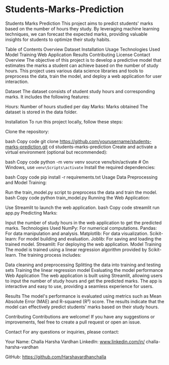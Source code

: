 # Students-Marks-Prediction
Students Marks Prediction
This project aims to predict students' marks based on the number of hours they study. By leveraging machine learning techniques, we can forecast the expected marks, providing valuable insights for students to optimize their study habits.

Table of Contents
Overview
Dataset
Installation
Usage
Technologies Used
Model Training
Web Application
Results
Contributing
License
Contact
Overview
The objective of this project is to develop a predictive model that estimates the marks a student can achieve based on the number of study hours. This project uses various data science libraries and tools to preprocess the data, train the model, and deploy a web application for user interaction.

Dataset
The dataset consists of student study hours and corresponding marks. It includes the following features:

Hours: Number of hours studied per day
Marks: Marks obtained
The dataset is stored in the data folder.

Installation
To run this project locally, follow these steps:

Clone the repository:

bash
Copy code
git clone https://github.com/yourusername/students-marks-prediction.git
cd students-marks-prediction
Create and activate a virtual environment (optional but recommended):

bash
Copy code
python -m venv venv
source venv/bin/activate  # On Windows, use `venv\Scripts\activate`
Install the required dependencies:

bash
Copy code
pip install -r requirements.txt
Usage
Data Preprocessing and Model Training:

Run the train_model.py script to preprocess the data and train the model.
bash
Copy code
python train_model.py
Running the Web Application:

Use Streamlit to launch the web application.
bash
Copy code
streamlit run app.py
Predicting Marks:

Input the number of study hours in the web application to get the predicted marks.
Technologies Used
NumPy: For numerical computations.
Pandas: For data manipulation and analysis.
Matplotlib: For data visualization.
Scikit-learn: For model building and evaluation.
Joblib: For saving and loading the trained model.
Streamlit: For deploying the web application.
Model Training
The model is trained using a linear regression algorithm provided by Scikit-learn. The training process includes:

Data cleaning and preprocessing
Splitting the data into training and testing sets
Training the linear regression model
Evaluating the model performance
Web Application
The web application is built using Streamlit, allowing users to input the number of study hours and get the predicted marks. The app is interactive and easy to use, providing a seamless experience for users.

Results
The model's performance is evaluated using metrics such as Mean Absolute Error (MAE) and R-squared (R²) score. The results indicate that the model can effectively predict students' marks based on their study hours.

Contributing
Contributions are welcome! If you have any suggestions or improvements, feel free to create a pull request or open an issue.

Contact
For any questions or inquiries, please contact:

Your Name: Challa Harsha Vardhan
LinkedIn: www.linkedin.com/in/
challa-harsha-vardhan

GitHub: https://github.com/Harshavardhanchalla
